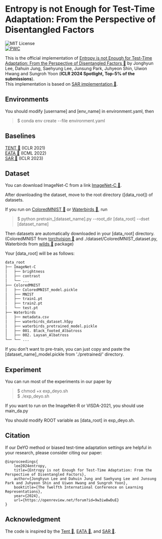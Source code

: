 # Entropy is not Enough for Test-Time Adaptation: From the Perspective of Disentangled Factors
![MIT License](https://img.shields.io/badge/license-MIT-blue.svg)  
[![PWC](https://img.shields.io/endpoint.svg?url=https://paperswithcode.com/badge/entropy-is-not-enough-for-test-time/test-time-adaptation-on-imagenet-c)](https://paperswithcode.com/sota/test-time-adaptation-on-imagenet-c?p=entropy-is-not-enough-for-test-time)

This is the official implementation of [Entropy is not Enough for Test-Time Adaptation: From the Perspective of Disentangled Factors 🔗](https://openreview.net/forum?id=9w3iw8wDuE) 
by Jonghyun Lee, Dahuin Jung, Saehyung Lee, Junsung Park, Juhyeon Shin, Uiwon Hwang and Sungroh Yoon (**ICLR 2024 Spotlight, Top-5% of the submissions**).  
This implementation is based on [SAR implementation 🔗](https://github.com/mr-eggplant/SAR).

## Environments  

You should modify [username] and [env_name] in environment.yaml, then  
> $ conda env create --file environment.yaml  

## Baselines  
[TENT 🔗](https://arxiv.org/abs/2006.10726) (ICLR 2021)  
[EATA 🔗](https://arxiv.org/abs/2204.02610) (ICML 2022)  
[SAR 🔗](https://arxiv.org/abs/2302.12400) (ICLR 2023)  

## Dataset
You can download ImageNet-C from a link [ImageNet-C 🔗](https://zenodo.org/record/2235448).  

After downloading the dataset, move to the root directory ([data_root]) of datasets.  

If you run on [ColoredMNIST 🔗](https://arxiv.org/abs/1907.02893) or [Waterbirds 🔗](https://arxiv.org/abs/1911.08731), run  
> $ python pretrain_[dataset_name].py --root_dir [data_root] --dset [dataset_name]

Then datasets are automatically downloaded in your [data_root] directory.  
(ColoredMNIST from [torchvision 🔗](https://pytorch.org/vision/stable/index.html) and ./dataset/ColoredMNIST_dataset.py, Waterbirds from [wilds 🔗](https://pypi.org/project/wilds/) package)

Your [data_root] will be as follows:
```bash
data_root
├── ImageNet-C
│   ├── brightness
│   ├── contrast
│   └── ...
├── ColoredMNIST
│   ├── ColoredMNIST_model.pickle
│   ├── MNIST
│   ├── train1.pt
│   ├── train2.pt
│   └── test.pt
├── Waterbirds
│   ├── metadata.csv
│   ├── waterbirds_dataset.h5py
│   ├── waterbirds_pretrained_model.pickle
│   ├── 001. Black_footed_Albatross
│   ├── 002. Laysan_Albatross
└── └── ...
```
If you don't want to pre-train, you can just copy and paste the [dataset_name]_model.pickle from './pretrained/' directory.

## Experiment

You can run most of the experiments in our paper by  
> $ chmod +x exp_deyo.sh  
> $ ./exp_deyo.sh  

If you want to run on the ImageNet-R or VISDA-2021, you should use main_da.py

You should modify ROOT variable as [data_root] in exp_deyo.sh.  

## Citation
If our DeYO method or biased test-time adaptation settings are helpful in your research, please consider citing our paper:
```
@inproceedings{
    lee2024entropy,
    title={Entropy is not Enough for Test-Time Adaptation: From the Perspective of Disentangled Factors},
    author={Jonghyun Lee and Dahuin Jung and Saehyung Lee and Junsung Park and Juhyeon Shin and Uiwon Hwang and Sungroh Yoon},
    booktitle={The Twelfth International Conference on Learning Representations},
    year={2024},
    url={https://openreview.net/forum?id=9w3iw8wDuE}
}
```

## Acknowledgment
The code is inspired by the [Tent 🔗](https://github.com/DequanWang/tent), [EATA 🔗](https://github.com/mr-eggplant/EATA), and [SAR 🔗](https://github.com/mr-eggplant/SAR).
